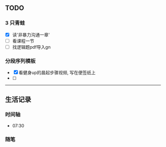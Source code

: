 ## TODO
### 3 只青蛙
- [x] 读'非暴力沟通一章'
- [ ] 看课程一节
- [ ] 找逻辑题pdf导入gn
### 分段序列模板
- [x] 看健身up的晨起步骤视频, 写在便签纸上
- [ ] 
----
## 生活记录
### 时间轴
- 07:30 

### 随笔

